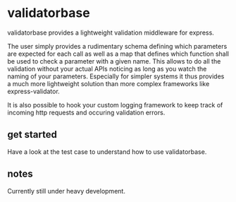 # validatorbase
validatorbase provides a lightweight validation middleware for express.

The user simply provides a rudimentary schema defining which parameters are expected for each call as well as a map that defines which function shall be used to check a parameter with a given name. This allows to do all the validation without your actual APIs noticing as long as you watch the naming of your parameters. Especially for simpler systems it thus provides a much more lightweight solution than more complex frameworks like express-validator.

It is also possible to hook your custom logging framework to keep track of incoming http requests and occuring validation errors.

## get started

Have a look at the test case to understand how to use validatorbase.

## notes

Currently still under heavy development.
